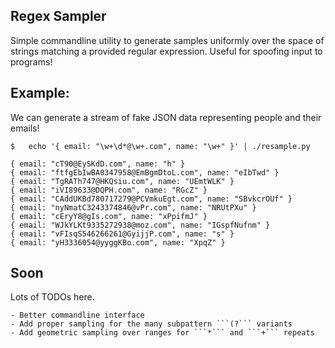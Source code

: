 Regex Sampler
---

Simple commandline utility to generate samples uniformly over the space of strings matching a provided regular expression. Useful for spoofing input to programs!

## Example:
We can generate a stream of fake JSON data representing people and their emails!
```
$	echo '{ email: "\w+\d*@\w+.com", name: "\w+" }' | ./resample.py 

{ email: "cT90@EySKdD.com", name: "h" }
{ email: "ftfgEbIwBA0347958@EmBgmDtoL.com", name: "eIbTwd" }
{ email: "TgRATh747@HKQsiu.com", name: "UEmtWLK" }
{ email: "iVI89633@DQPH.com", name: "RGcZ" }
{ email: "CAddUKBd780717279@PCVmkuEgt.com", name: "SBvkcrOUf" }
{ email: "nyNmatC3243374846@vPr.com", name: "NRUtPXu" }
{ email: "cEryY8@gIs.com", name: "xPpifmJ" }
{ email: "WJkYLKt9335272938@moz.com", name: "IGspfNufnm" }
{ email: "vFIsqS546266261@GyijjP.com", name: "s" }
{ email: "yH3336054@yyggKBo.com", name: "XpqZ" }

```

## Soon
Lots of TODOs here.

    - Better commandline interface
    - Add proper sampling for the many subpattern ```(?``` variants
    - Add geometric sampling over ranges for ```*``` and ```+``` repeats
